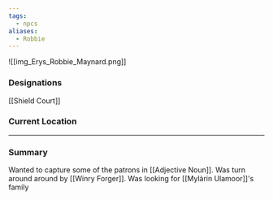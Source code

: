 ```yaml
---
tags:
  - npcs
aliases:
  - Robbie
---
```

![[img_Erys_Robbie_Maynard.png]]

### Designations
[[Shield Court]]

### Current Location


___
### Summary
Wanted to capture some of the patrons in [[Adjective Noun]]. Was turn around around by [[Winry Forger]]. Was looking for [[Mylàrin Ulamoor]]'s family